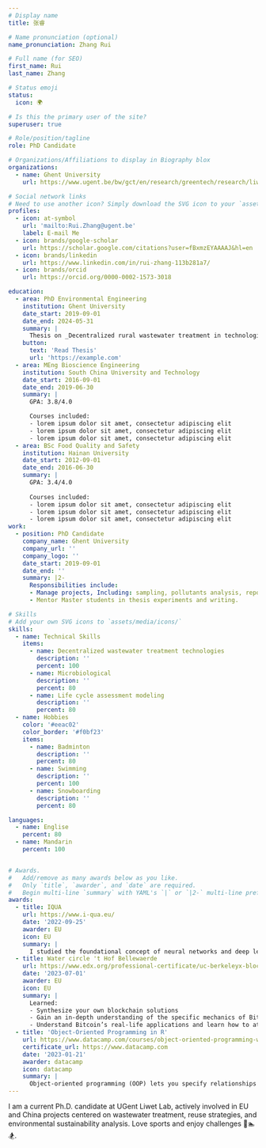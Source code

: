 ```yaml
---
# Display name
title: 张睿

# Name pronunciation (optional)
name_pronunciation: Zhang Rui

# Full name (for SEO)
first_name: Rui
last_name: Zhang

# Status emoji
status:
  icon: 🌍

# Is this the primary user of the site?
superuser: true

# Role/position/tagline
role: PhD Candidate

# Organizations/Affiliations to display in Biography blox
organizations:
  - name: Ghent University
    url: https://www.ugent.be/bw/gct/en/research/greentech/research/liwet

# Social network links
# Need to use another icon? Simply download the SVG icon to your `assets/media/icons/` folder.
profiles:
  - icon: at-symbol
    url: 'mailto:Rui.Zhang@ugent.be'
    label: E-mail Me
  - icon: brands/google-scholar
    url: https://scholar.google.com/citations?user=fBxmzEYAAAAJ&hl=en
  - icon: brands/linkedin
    url: https://www.linkedin.com/in/rui-zhang-113b281a7/
  - icon: brands/orcid
    url: https://orcid.org/0000-0002-1573-3018

education:
  - area: PhD Environmental Engineering
    institution: Ghent University
    date_start: 2019-09-01
    date_end: 2024-05-31
    summary: |
      Thesis on _Decentralized rural wastewater treatment in technological feasibility and environmental sustainability_. Supervised by [Prof Stijn Van Hulle](https://research.ugent.be/web/person/stijn-van-hulle-0/en) and [Prof Diederik Rousseau](https://research.ugent.be/web/person/diederik-rousseau-0/en). Presented papers at 2 conferences, Publicated 4 papers as first and corresponding author in Chemical Enginnering, Seperation and purification Technology, and ACS Sustainable Chemistry & Engineering. Working on 2 papers under review.
    button:
      text: 'Read Thesis'
      url: 'https://example.com'
  - area: MEng Bioscience Engineering
    institution: South China University and Technology
    date_start: 2016-09-01
    date_end: 2019-06-30
    summary: |
      GPA: 3.8/4.0

      Courses included:
      - lorem ipsum dolor sit amet, consectetur adipiscing elit
      - lorem ipsum dolor sit amet, consectetur adipiscing elit
      - lorem ipsum dolor sit amet, consectetur adipiscing elit
  - area: BSc Food Quality and Safety
    institution: Hainan University
    date_start: 2012-09-01
    date_end: 2016-06-30
    summary: |
      GPA: 3.4/4.0
      
      Courses included:
      - lorem ipsum dolor sit amet, consectetur adipiscing elit
      - lorem ipsum dolor sit amet, consectetur adipiscing elit
      - lorem ipsum dolor sit amet, consectetur adipiscing elit
work:
  - position: PhD Candidate
    company_name: Ghent University
    company_url: ''
    company_logo: ''
    date_start: 2019-09-01
    date_end: ''
    summary: |2-
      Responsibilities include:
      - Manage projects, Including: sampling, pollutants analysis, reporting, academic writing
      - Mentor Master students in thesis experiments and writing.

# Skills
# Add your own SVG icons to `assets/media/icons/`
skills:
  - name: Technical Skills
    items:
      - name: Decentralized wastewater treatment technologies
        description: ''
        percent: 100
      - name: Microbiological
        description: ''
        percent: 80
      - name: Life cycle assessment modeling
        description: ''
        percent: 80
  - name: Hobbies
    color: '#eeac02'
    color_border: '#f0bf23'
    items:
      - name: Badminton
        description: ''
        percent: 80
      - name: Swimming 
        description: ''
        percent: 100
      - name: Snowboarding
        description: ''
        percent: 80

languages:
  - name: Englise
    percent: 80
  - name: Mandarin
    percent: 100


# Awards.
#   Add/remove as many awards below as you like.
#   Only `title`, `awarder`, and `date` are required.
#   Begin multi-line `summary` with YAML's `|` or `|2-` multi-line prefix and indent 2 spaces below.
awards:
  - title: IQUA
    url: https://www.i-qua.eu/
    date: '2022-09-25'
    awarder: EU
    icon: EU
    summary: |
      I studied the foundational concept of neural networks and deep learning. By the end, I was familiar with the significant technological trends driving the rise of deep learning; build, train, and apply fully connected deep neural networks; implement efficient (vectorized) neural networks; identify key parameters in a neural network’s architecture; and apply deep learning to your own applications.
  - title: Water circle 't Hof Bellewaerde
    url: https://www.edx.org/professional-certificate/uc-berkeleyx-blockchain-fundamentals
    date: '2023-07-01'
    awarder: EU
    icon: EU
    summary: |
      Learned:
      - Synthesize your own blockchain solutions
      - Gain an in-depth understanding of the specific mechanics of Bitcoin
      - Understand Bitcoin’s real-life applications and learn how to attack and destroy Bitcoin, Ethereum, smart contracts and Dapps, and alternatives to Bitcoin’s Proof-of-Work consensus algorithm
  - title: 'Object-Oriented Programming in R'
    url: https://www.datacamp.com/courses/object-oriented-programming-with-s3-and-r6-in-r
    certificate_url: https://www.datacamp.com
    date: '2023-01-21'
    awarder: datacamp
    icon: datacamp
    summary: |
      Object-oriented programming (OOP) lets you specify relationships between functions and the objects that they can act on, helping you manage complexity in your code. This is an intermediate level course, providing an introduction to OOP, using the S3 and R6 systems. S3 is a great day-to-day R programming tool that simplifies some of the functions that you write. R6 is especially useful for industry-specific analyses, working with web APIs, and building GUIs.
---
```


I am a current Ph.D. candidate at UGent Liwet Lab, actively involved in EU and China projects centered on wastewater treatment, reuse strategies, and environmental sustainability analysis. Love sports and enjoy challenges 🏸🏊🏂. 
